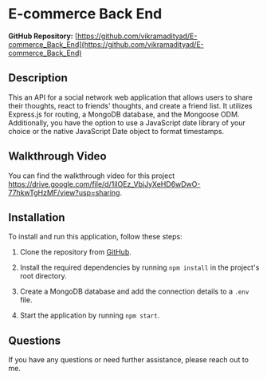 # E-commerce Back End

**GitHub Repository:** [https://github.com/vikramadityad/E-commerce_Back_End](https://github.com/vikramadityad/E-commerce_Back_End)

## Description

This an API for a social network web application that allows users to share their thoughts, react to friends' thoughts, and create a friend list. It utilizes Express.js for routing, a MongoDB database, and the Mongoose ODM. Additionally, you have the option to use a JavaScript date library of your choice or the native JavaScript Date object to format timestamps.

## Walkthrough Video

You can find the walkthrough video for this project https://drive.google.com/file/d/1ilOEz_VbjJyXeHD6wDwO-77hkwTgHzMF/view?usp=sharing.

## Installation

To install and run this application, follow these steps:

1. Clone the repository from [GitHub](https://github.com/vikramadityad/E-commerce_Back_End).

2. Install the required dependencies by running `npm install` in the project's root directory.

3. Create a MongoDB database and add the connection details to a `.env` file.

4. Start the application by running `npm start`.

## Questions

If you have any questions or need further assistance, please reach out to me.

